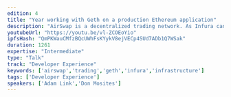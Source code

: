 ```yaml
---
edition: 4
title: "Year working with Geth on a production Ethereum application"
description: "AirSwap is a decentralized trading network. As Infura can attest, these applications end up making quite a few calls to Ethereum nodes. Most of the calls are simple lookup calls just checking balances. In addition, because the network supports trading there are many transferring token calls as well. This talk focuses on the evolution of AirSwap's geth infrastructure through the course of the year and how the setup has changed. We started from using Infura, to a single node, to making an in-house cluster. Along the way, we've experienced down times, slow syncs, and code issues. While, the infrastructure is bound to change as the ecosystem shifts, we'd love to share what we've learned and a bit of our setup."
youtubeUrl: "https://youtu.be/vl-ZCOEoYio"
ipfsHash: "QmPKWauCMfzBQcUWhFsKYykV8ejVECp4SUd7ADb1Q7WSak"
duration: 1261
expertise: "Intermediate"
type: "Talk"
track: "Developer Experience"
keywords: ['airswap','trading','geth','infura','infrastructure']
tags: ['Developer Experience']
speakers: ['Adam Link','Don Mosites']
---
```

